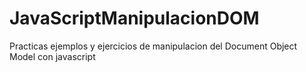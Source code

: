 # JavaScriptManipulacionDOM
Practicas ejemplos y ejercicios de manipulacion del Document Object Model con javascript
